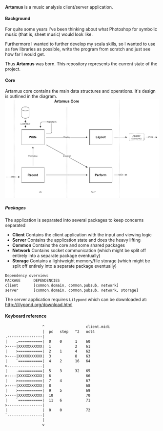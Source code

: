 **Artamus** is a music analysis client/server application.

#### Background
For quite some years I've been thinking about what Photoshop for symbolic music (that is, sheet music) would look like.

Furthermore I wanted to further develop my scala skills, so I wanted to use as few libraries as possible, write the program from scratch and just see how far I would get.

Thus **Artamus** was born. This repository represents the current state of the project. 

#### Core

Artamus core contains the main data structures and operations. It's design is outlined in the diagram.
![core-design](core-design.png)

##### Packages
The application is separated into several packages to keep concerns separated
- **Client** Contains the client application with the input and viewing logic
- **Server** Contains the application state and does the heavy lifting
- **Common** Contains the core and some shared packages
- **Network** Contains socket communication (which might be split off entirely into a separate package eventually)
- **Storage** Contains a lightweight memory/file storage (which might be split off entirely into a separate package eventually)

```
Dependency overview:
PACKAGE      DEPENDENCIES
client       [common.domain, common.pubsub, network]
server       [common.domain, common.pubsub, network, storage]
```

The server application requires `Lilypond` which can be downloaded at:
http://lilypond.org/download.html


#### Keyboard reference

```
                 ^                   client.midi
                 |  pc   step   ^2   oct4
.----------------|
|    .===========|  0    0      1    60
>----|XXXXXXXXXXX|  1           2    61
|    >===========|  2    1      4    62
>----|XXXXXXXXXXX|  3           8    63
|    `===========|  4    2      16   64
>----------------|
|    .===========|  5    3      32   65
>----|XXXXXXXXXXX|  6                66
|    >===========|  7    4           67
>----|XXXXXXXXXXX|  8                68
|    >===========|  9    5           69
>----|XXXXXXXXXXX|  10               70
|    `===========|  11   6           71
>----------------|
|                |  0    0           72
`----------------|
                 |
                 v
```